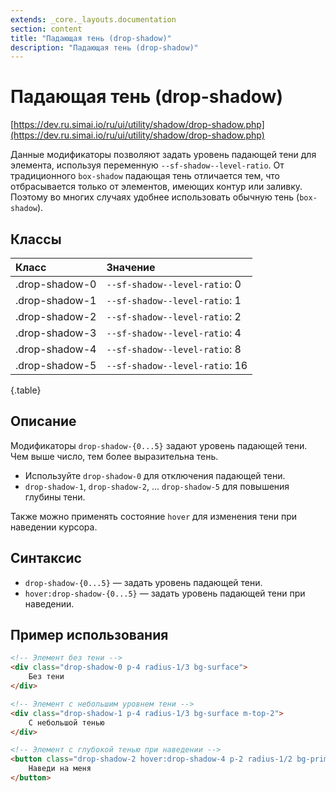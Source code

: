 ```yaml
---
extends: _core._layouts.documentation
section: content
title: "Падающая тень (drop-shadow)"
description: "Падающая тень (drop-shadow)"
---
```


# Падающая тень (drop-shadow)

[https://dev.ru.simai.io/ru/ui/utility/shadow/drop-shadow.php](https://dev.ru.simai.io/ru/ui/utility/shadow/drop-shadow.php)

Данные модификаторы позволяют задать уровень падающей тени для элемента, используя переменную
`--sf-shadow--level-ratio`. От традиционного `box-shadow` падающая тень отличается тем, что отбрасывается только от
элементов, имеющих контур или заливку. Поэтому во многих случаях удобнее использовать обычную тень (`box-shadow`).

## Классы

| Класс          | Значение                       |
|:---------------|:-------------------------------|
| .drop-shadow-0 | `--sf-shadow--level-ratio`: 0  |
| .drop-shadow-1 | `--sf-shadow--level-ratio`: 1  |
| .drop-shadow-2 | `--sf-shadow--level-ratio`: 2  |
| .drop-shadow-3 | `--sf-shadow--level-ratio`: 4  |
| .drop-shadow-4 | `--sf-shadow--level-ratio`: 8  |
| .drop-shadow-5 | `--sf-shadow--level-ratio`: 16 |
{.table}

## Описание

Модификаторы `drop-shadow-{0...5}` задают уровень падающей тени. Чем выше число, тем более выразительна тень.

- Используйте `drop-shadow-0` для отключения падающей тени.
- `drop-shadow-1`, `drop-shadow-2`, ... `drop-shadow-5` для повышения глубины тени.

Также можно применять состояние `hover` для изменения тени при наведении курсора.

## Синтаксис

- `drop-shadow-{0...5}` — задать уровень падающей тени.
- `hover:drop-shadow-{0...5}` — задать уровень падающей тени при наведении.

## Пример использования

```html
<!-- Элемент без тени -->
<div class="drop-shadow-0 p-4 radius-1/3 bg-surface">
    Без тени
</div>

<!-- Элемент с небольшим уровнем тени -->
<div class="drop-shadow-1 p-4 radius-1/3 bg-surface m-top-2">
    С небольшой тенью
</div>

<!-- Элемент с глубокой тенью при наведении -->
<button class="drop-shadow-2 hover:drop-shadow-4 p-2 radius-1/2 bg-primary color-on-surface-inverse m-top-2">
    Наведи на меня
</button>
```
